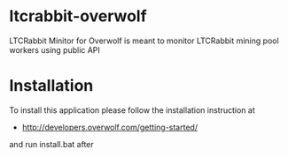 ltcrabbit-overwolf
==================

LTCRabbit Minitor for Overwolf is meant to monitor LTCRabbit mining pool workers using public API

Installation
==================

To install this application please follow the installation instruction at
 * http://developers.overwolf.com/getting-started/

and run install.bat after
